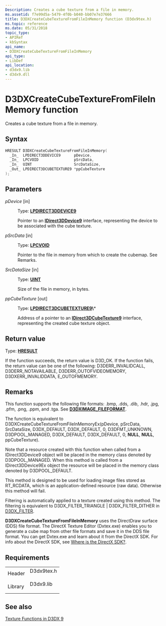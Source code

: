 ```yaml
---
Description: Creates a cube texture from a file in memory.
ms.assetid: f7e99d5a-5479-4f0b-b040-bb07e7e37666
title: D3DXCreateCubeTextureFromFileInMemory function (D3dx9tex.h)
ms.topic: reference
ms.date: 05/31/2018
topic_type:
- APIRef
- kbSyntax
api_name:
- D3DXCreateCubeTextureFromFileInMemory
api_type:
- LibDef
api_location:
- d3dx9.lib
- d3dx9.dll
---
```


# D3DXCreateCubeTextureFromFileInMemory function

Creates a cube texture from a file in memory.

## Syntax


```C++
HRESULT D3DXCreateCubeTextureFromFileInMemory(
  _In_  LPDIRECT3DDEVICE9      pDevice,
  _In_  LPCVOID                pSrcData,
  _In_  UINT                   SrcDataSize,
  _Out_ LPDIRECT3DCUBETEXTURE9 *ppCubeTexture
);
```



## Parameters

<dl> <dt>

*pDevice* \[in\]
</dt> <dd>

Type: **[**LPDIRECT3DDEVICE9**](https://msdn.microsoft.com/library/Bb174336(v=VS.85).aspx)**

Pointer to an [**IDirect3DDevice9**](https://msdn.microsoft.com/library/Bb174336(v=VS.85).aspx) interface, representing the device to be associated with the cube texture.

</dd> <dt>

*pSrcData* \[in\]
</dt> <dd>

Type: **[**LPCVOID**](https://msdn.microsoft.com/en-us/library/Aa383751(v=VS.85).aspx)**

Pointer to the file in memory from which to create the cubemap. See Remarks.

</dd> <dt>

*SrcDataSize* \[in\]
</dt> <dd>

Type: **[**UINT**](https://msdn.microsoft.com/en-us/library/Aa383751(v=VS.85).aspx)**

Size of the file in memory, in bytes.

</dd> <dt>

*ppCubeTexture* \[out\]
</dt> <dd>

Type: **[**LPDIRECT3DCUBETEXTURE9**](https://msdn.microsoft.com/library/Bb174329(v=VS.85).aspx)\***

Address of a pointer to an [**IDirect3DCubeTexture9**](https://msdn.microsoft.com/library/Bb174329(v=VS.85).aspx) interface, representing the created cube texture object.

</dd> </dl>

## Return value

Type: **[**HRESULT**](https://msdn.microsoft.com/en-us/library/Bb401631(v=MSDN.10).aspx)**

If the function succeeds, the return value is D3D\_OK. If the function fails, the return value can be one of the following: D3DERR\_INVALIDCALL, D3DERR\_NOTAVAILABLE, D3DERR\_OUTOFVIDEOMEMORY, D3DXERR\_INVALIDDATA, E\_OUTOFMEMORY.

## Remarks

This function supports the following file formats: .bmp, .dds, .dib, .hdr, .jpg, .pfm, .png, .ppm, and .tga. See [**D3DXIMAGE\_FILEFORMAT**](https://msdn.microsoft.com/en-us/library/Bb172878(v=VS.85).aspx).

The function is equivalent to D3DXCreateCubeTextureFromFileInMemoryEx(pDevice, pSrcData, SrcDataSize, D3DX\_DEFAULT, D3DX\_DEFAULT, 0, D3DFMT\_UNKNOWN, D3DPOOL\_MANAGED, D3DX\_DEFAULT, D3DX\_DEFAULT, 0, **NULL**, **NULL**, ppCubeTexture).

Note that a resource created with this function when called from a IDirect3DDevice9 object will be placed in the memory class denoted by D3DPOOL\_MANAGED. When this method is called from a IDirect3DDevice9Ex object the resource will be placed in the memory class denoted by D3DPOOL\_DEFAULT.

This method is designed to be used for loading image files stored as RT\_RCDATA, which is an application-defined resource (raw data). Otherwise this method will fail.

Filtering is automatically applied to a texture created using this method. The filtering is equivalent to D3DX\_FILTER\_TRIANGLE \| D3DX\_FILTER\_DITHER in [D3DX\_FILTER](d3dx-filter.md).

**D3DXCreateCubeTextureFromFileInMemory** uses the DirectDraw surface (DDS) file format. The DirectX Texture Editor (Dxtex.exe) enables you to generate a cube map from other file formats and save it in the DDS file format. You can get Dxtex.exe and learn about it from the DirectX SDK. For info about the DirectX SDK, see [Where is the DirectX SDK?](https://msdn.microsoft.com/en-us/library/Ee663275(v=VS.85).aspx).

## Requirements



|                    |                                                                                       |
|--------------------|---------------------------------------------------------------------------------------|
| Header<br/>  | <dl> <dt>D3dx9tex.h</dt> </dl> |
| Library<br/> | <dl> <dt>D3dx9.lib</dt> </dl>  |



## See also

<dl> <dt>

[Texture Functions in D3DX 9](dx9-graphics-reference-d3dx-functions-texture.md)
</dt> </dl>

 

 




